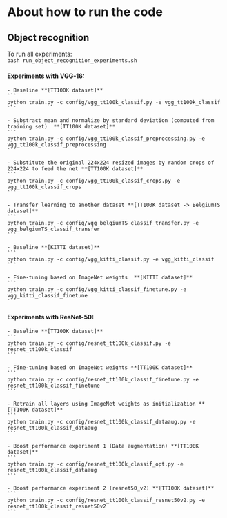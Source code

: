 # About how to run the code

## Object recognition

To run all experiments:  
    ```
    bash run_object_recognition_experiments.sh
    ```

#### Experiments with VGG-16:    
 
    - Baseline **[TT100K dataset]**
    ```
    python train.py -c config/vgg_tt100k_classif.py -e vgg_tt100k_classif 
    ```
    
    - Substract mean and normalize by standard deviation (computed from training set)  **[TT100K dataset]**
    ```
    python train.py -c config/vgg_tt100k_classif_preprocessing.py -e vgg_tt100k_classif_preprocessing
    ```
    
    - Substitute the original 224x224 resized images by random crops of 224x224 to feed the net **[TT100K dataset]**
    ```
    python train.py -c config/vgg_tt100k_classif_crops.py -e vgg_tt100k_classif_crops
    ```
    
    - Transfer learning to another dataset **[TT100K dataset -> BelgiumTS dataset]**
    ```
    python train.py -c config/vgg_belgiumTS_classif_transfer.py -e vgg_belgiumTS_classif_transfer
    ```
    
    - Baseline **[KITTI dataset]**
    ```
    python train.py -c config/vgg_kitti_classif.py -e vgg_kitti_classif
    ``` 
   
    - Fine-tuning based on ImageNet weights  **[KITTI dataset]**
    ```
    python train.py -c config/vgg_kitti_classif_finetune.py -e vgg_kitti_classif_finetune
    ``` 

 #### Experiments with ResNet-50:   

    - Baseline **[TT100K dataset]**
    ```
    python train.py -c config/resnet_tt100k_classif.py -e resnet_tt100k_classif
    ```  

    - Fine-tuning based on ImageNet weights **[TT100K dataset]**
    ```
    python train.py -c config/resnet_tt100k_classif_finetune.py -e resnet_tt100k_classif_finetune
    ```  
    
    - Retrain all layers using ImageNet weights as initialization **[TT100K dataset]**
    ```
    python train.py -c config/resnet_tt100k_classif_dataaug.py -e resnet_tt100k_classif_dataaug
    ```   
    
    - Boost performance experiment 1 (Data augmentation) **[TT100K dataset]**
    ```
    python train.py -c config/resnet_tt100k_classif_opt.py -e resnet_tt100k_classif_dataaug
    ```  
    
    - Boost performance experiment 2 (resnet50_v2) **[TT100K dataset]**
    ```
    python train.py -c config/resnet_tt100k_classif_resnet50v2.py -e resnet_tt100k_classif_resnet50v2
    ```  
